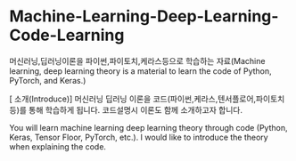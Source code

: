 # Machine-Learning-Deep-Learning-Code-Learning
머신러닝,딥러닝이론을 파이썬,파이토치,케라스등으로 학습하는 자료(Machine learning, deep learning theory is a material to learn the code of Python, PyTorch, and Keras.)

[ 소개(Introduce)]
머신러닝 딥러닝 이론을 코드(파이썬,케라스,텐서플로어,파이토치등)를 통해 학습하게 됩니다.
코드설명시 이론도 함께 소개하고자 합니다.

You will learn machine learning deep learning theory through code 
(Python, Keras, Tensor Floor, PyTorch, etc.).
I would like to introduce the theory when explaining the code.
